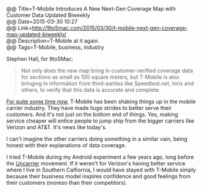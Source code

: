 @@ Title=T-Mobile Introduces A New Next-Gen Coverage Map with Customer Data Updated Biweekly  
@@ Date=2015-03-30 10:27  
@@ Link=http://9to5mac.com/2015/03/30/t-mobile-next-gen-coverage-map-updated-biweekly/  
@@ Description=T-Mobile at it again.  
@@ Tags=T-Mobile, business, industry  

Stephen Hall, for 9to5Mac:
>Not only does the new map bring in customer-verified coverage data for sections as small as 100 square meters, but T-Mobile is also bringing in information from third-parties like Speedtest.net, Inrix and others, to verify that this data is accurate and complete.

[For quite some time now](http://www.cnet.com/news/good-news-for-consumers-t-mobiles-uncarrier-is-moving-the-needle/), T-Mobile has been shaking things up in the mobile carrier industry. They have made *huge* strides to better serve their customers. And it's not just on the bottom end of things. Yes, making service cheaper will entice people to jump ship from the bigger carriers like Verizon and AT&T. It's news like today's. 

I can't imagine the other carriers doing something in a similar vain, being honest with their explanations of data coverage.  

I tried T-Mobile during my Android experiment a few years ago, long before the [Uncarrier](http://explore.t-mobile.com/uncarrier-revolution-year-in-review) movement. If it weren't for Verizon's having better service where I live in Southern Calfiornia, I would have stayed with T-Mobile simply because their business model inspires confidence and good feelings from their customers (moreso than their competitors). 